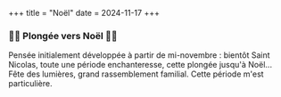+++
title = "Noël"
date = 2024-11-17
+++
### 🎄🎀 Plongée vers Noël 🎀🎄

Pensée initialement développée à partir de mi-novembre : bientôt Saint Nicolas, toute une période enchanteresse, cette plongée jusqu'à Noël...
Fête des lumières, grand rassemblement familial. Cette période m'est particulière.